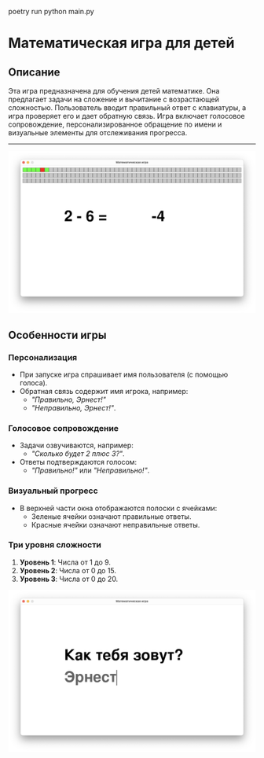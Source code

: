
poetry run python main.py

# Математическая игра для детей

## Описание
Эта игра предназначена для обучения детей математике. Она предлагает задачи на сложение и вычитание с возрастающей сложностью. Пользователь вводит правильный ответ с клавиатуры, а игра проверяет его и дает обратную связь. Игра включает голосовое сопровождение, персонализированное обращение по имени и визуальные элементы для отслеживания прогресса.

---

![pic3.png](docs/pic3.png)

## Особенности игры

### Персонализация
- При запуске игра спрашивает имя пользователя (с помощью голоса).
- Обратная связь содержит имя игрока, например: 
  - *"Правильно, Эрнест!"* 
  - *"Неправильно, Эрнест!"*.

### Голосовое сопровождение
- Задачи озвучиваются, например: 
  - *"Сколько будет 2 плюс 3?"*.
- Ответы подтверждаются голосом: 
  - *"Правильно!"* или *"Неправильно!"*.

### Визуальный прогресс
- В верхней части окна отображаются полоски с ячейками:
  - Зеленые ячейки означают правильные ответы.
  - Красные ячейки означают неправильные ответы.

### Три уровня сложности
1. **Уровень 1**: Числа от 1 до 9.
2. **Уровень 2**: Числа от 0 до 15.
3. **Уровень 3**: Числа от 0 до 20.

![pic1.png](docs/pic1.png)


